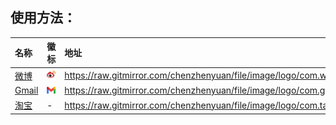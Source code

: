 ## 使用方法：

<!--
https://raw.gitmirror.com/chenzhenyuan/file/image/logo/
-->

名称 | 徽标 | 地址
:-  | -- | :-
[微博](https://weibo.com/) | ![微博](./com.weibo.svg "weibo.com") | https://raw.gitmirror.com/chenzhenyuan/file/image/logo/com.weibo.svg
[Gmail](https://mail.google.com/) | ![Google](./com.google.mail.svg "gmail.com") | https://raw.gitmirror.com/chenzhenyuan/file/image/logo/com.google.mail.svg
[淘宝](https://taobao.com/) | - | https://raw.gitmirror.com/chenzhenyuan/file/image/logo/com.taobao
